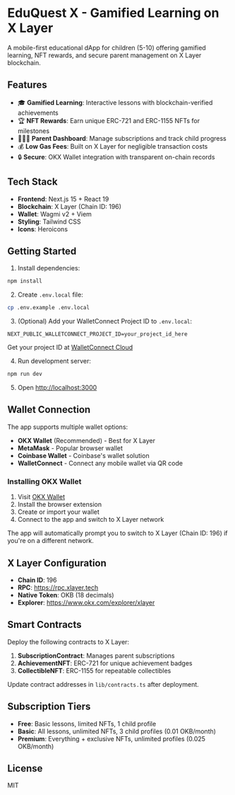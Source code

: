 # EduQuest X - Gamified Learning on X Layer

A mobile-first educational dApp for children (5-10) offering gamified learning, NFT rewards, and secure parent management on X Layer blockchain.

## Features

- 🎓 **Gamified Learning**: Interactive lessons with blockchain-verified achievements
- 🏆 **NFT Rewards**: Earn unique ERC-721 and ERC-1155 NFTs for milestones
- 👨‍👩‍👧 **Parent Dashboard**: Manage subscriptions and track child progress
- 💰 **Low Gas Fees**: Built on X Layer for negligible transaction costs
- 🔒 **Secure**: OKX Wallet integration with transparent on-chain records

## Tech Stack

- **Frontend**: Next.js 15 + React 19
- **Blockchain**: X Layer (Chain ID: 196)
- **Wallet**: Wagmi v2 + Viem
- **Styling**: Tailwind CSS
- **Icons**: Heroicons

## Getting Started

1. Install dependencies:
```bash
npm install
```

2. Create `.env.local` file:
```bash
cp .env.example .env.local
```

3. (Optional) Add your WalletConnect Project ID to `.env.local`:
```
NEXT_PUBLIC_WALLETCONNECT_PROJECT_ID=your_project_id_here
```
Get your project ID at [WalletConnect Cloud](https://cloud.walletconnect.com)

4. Run development server:
```bash
npm run dev
```

5. Open [http://localhost:3000](http://localhost:3000)

## Wallet Connection

The app supports multiple wallet options:

- **OKX Wallet** (Recommended) - Best for X Layer
- **MetaMask** - Popular browser wallet
- **Coinbase Wallet** - Coinbase's wallet solution
- **WalletConnect** - Connect any mobile wallet via QR code

### Installing OKX Wallet

1. Visit [OKX Wallet](https://www.okx.com/web3)
2. Install the browser extension
3. Create or import your wallet
4. Connect to the app and switch to X Layer network

The app will automatically prompt you to switch to X Layer (Chain ID: 196) if you're on a different network.

## X Layer Configuration

- **Chain ID**: 196
- **RPC**: https://rpc.xlayer.tech
- **Native Token**: OKB (18 decimals)
- **Explorer**: https://www.okx.com/explorer/xlayer

## Smart Contracts

Deploy the following contracts to X Layer:

1. **SubscriptionContract**: Manages parent subscriptions
2. **AchievementNFT**: ERC-721 for unique achievement badges
3. **CollectibleNFT**: ERC-1155 for repeatable collectibles

Update contract addresses in `lib/contracts.ts` after deployment.

## Subscription Tiers

- **Free**: Basic lessons, limited NFTs, 1 child profile
- **Basic**: All lessons, unlimited NFTs, 3 child profiles (0.01 OKB/month)
- **Premium**: Everything + exclusive NFTs, unlimited profiles (0.025 OKB/month)

## License

MIT
